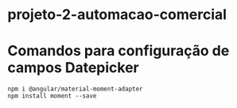 # projeto-2-automacao-comercial

# Comandos para configuração de campos Datepicker

```
npm i @angular/material-moment-adapter
npm install moment --save
```

